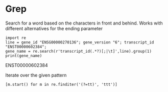 # Grep

Search for a word based on the characters in front and behind. Works with different alternatives for the ending parameter

```
import re
line = gene_id "ENSG00000270136"; gene_version "6"; transcript_id "ENST00000602384";
gene_name = re.search(r'transcript_id(.*?)[;|\t]',line).group(1)
print(gene_name)
```
ENST00000602384

Iterate over the given pattern
```
[m.start() for m in re.finditer('(?=tt)', 'ttt')]
```
